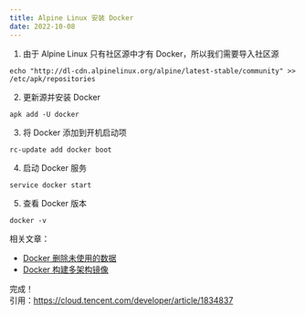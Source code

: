 ```yaml
---
title: Alpine Linux 安装 Docker
date: 2022-10-08
---
```


1. 由于 Alpine Linux 只有社区源中才有 Docker，所以我们需要导入社区源

```
echo "http://dl-cdn.alpinelinux.org/alpine/latest-stable/community" >> /etc/apk/repositories
```

2. 更新源并安装 Docker

```
apk add -U docker
```

3. 将 Docker 添加到开机启动项

```
rc-update add docker boot
```

4. 启动 Docker 服务

```
service docker start
```

5. 查看 Docker 版本

```
docker -v
```

相关文章：

- [Docker 删除未使用的数据](/docker-system-prune)
- [Docker 构建多架构镜像](/Docker-multi-arch)

完成！  
引用：https://cloud.tencent.com/developer/article/1834837
